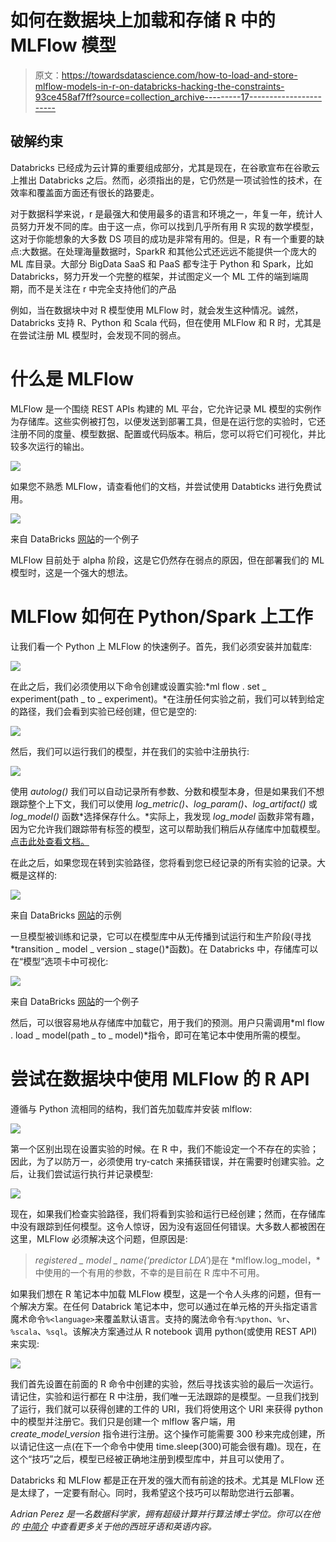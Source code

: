 # 如何在数据块上加载和存储 R 中的 MLFlow 模型

> 原文：<https://towardsdatascience.com/how-to-load-and-store-mlflow-models-in-r-on-databricks-hacking-the-constraints-93ce458af7ff?source=collection_archive---------17----------------------->

## 破解约束

Databricks 已经成为云计算的重要组成部分，尤其是现在，在谷歌宣布在谷歌云上推出 Databricks 之后。然而，必须指出的是，它仍然是一项试验性的技术，在效率和覆盖面方面还有很长的路要走。

对于数据科学来说，r 是最强大和使用最多的语言和环境之一，年复一年，统计人员努力开发不同的库。由于这一点，你可以找到几乎所有用 R 实现的数学模型，这对于你能想象的大多数 DS 项目的成功是非常有用的。但是，R 有一个重要的缺点:大数据。在处理海量数据时，SparkR 和其他公式还远远不能提供一个庞大的 ML 库目录。大部分 BigData SaaS 和 PaaS 都专注于 Python 和 Spark，比如 Databricks，努力开发一个完整的框架，并试图定义一个 ML 工件的端到端周期，而不是关注在 r 中完全支持他们的产品

例如，当在数据块中对 R 模型使用 MLFlow 时，就会发生这种情况。诚然，Databricks 支持 R、Python 和 Scala 代码，但在使用 MLFlow 和 R 时，尤其是在尝试注册 ML 模型时，会发现不同的弱点。

# 什么是 MLFlow

MLFlow 是一个围绕 REST APIs 构建的 ML 平台，它允许记录 ML 模型的实例作为存储库。这些实例被打包，以便发送到部署工具，但是在运行您的实验时，它还注册不同的度量、模型数据、配置或代码版本。稍后，您可以将它们可视化，并比较多次运行的输出。

![](img/308065b07e3f1111861a1df494b81e33.png)

如果您不熟悉 MLFlow，请查看他们的文档，并尝试使用 Databticks 进行免费试用。

![](img/d744f68582b58b290b5deb134529c78d.png)

来自 DataBricks [网站](https://databricks.com/blog/2018/06/05/introducing-mlflow-an-open-source-machine-learning-platform.html)的一个例子

MLFlow 目前处于 alpha 阶段，这是它仍然存在弱点的原因，但在部署我们的 ML 模型时，这是一个强大的想法。

# MLFlow 如何在 Python/Spark 上工作

让我们看一个 Python 上 MLFlow 的快速例子。首先，我们必须安装并加载库:

![](img/dd529b802b165afe104e2362c81108b7.png)

在此之后，我们必须使用以下命令创建或设置实验:*ml flow . set _ experiment(path _ to _ experiment)。*在注册任何实验之前，我们可以转到给定的路径，我们会看到实验已经创建，但它是空的:

![](img/59c86e7fa80189893b83444467416b89.png)

然后，我们可以运行我们的模型，并在我们的实验中注册执行:

![](img/85d07cceb9a0ced3dd78de87c13a26f9.png)

使用 *autolog()* 我们可以自动记录所有参数、分数和模型本身，但是如果我们不想跟踪整个上下文，我们可以使用 *log_metric()、log_param()、log_artifact()* 或 *log_model()* 函数*选择保存什么。*实际上，我发现 *log_model* 函数非常有趣，因为它允许我们跟踪带有标签的模型，这可以帮助我们稍后从存储库中加载模型。[点击此处查看文档。](https://docs.microsoft.com/es-es/azure/databricks/applications/mlflow/quick-start-python#view-results)

在此之后，如果您现在转到实验路径，您将看到您已经记录的所有实验的记录。大概是这样的:

![](img/7da944c17d6932a15138dce1cb305144.png)

来自 DataBricks [网站](https://databricks.com/blog/2018/08/23/how-to-use-mlflow-to-experiment-a-keras-network-model-binary-classification-for-movie-reviews.html)的示例

一旦模型被训练和记录，它可以在模型库中从无传播到试运行和生产阶段(寻找*transition _ model _ version _ stage()*函数)。在 Databricks 中，存储库可以在“模型”选项卡中可视化:

![](img/05050cd5e3c0788c8a605b2d89f13041.png)

来自 DataBricks [网站](https://databricks.com/wp-content/uploads/2020/04/databricks-adds-access-control-to-mlflow-model-registry_02.jpg)的一个例子

然后，可以很容易地从存储库中加载它，用于我们的预测。用户只需调用*ml flow . load _ model(path _ to _ model)*指令，即可在笔记本中使用所需的模型。

# 尝试在数据块中使用 MLFlow 的 R API

遵循与 Python 流相同的结构，我们首先加载库并安装 mlflow:

![](img/94aa40fbef29c3ee02898ff0dd91a19f.png)

第一个区别出现在设置实验的时候。在 R 中，我们不能设定一个不存在的实验；因此，为了以防万一，必须使用 try-catch 来捕获错误，并在需要时创建实验。之后，让我们尝试运行执行并记录模型:

![](img/e9a338e3634d0a11c0a76ddc201f7e42.png)

现在，如果我们检查实验路径，我们将看到实验和运行已经创建；然而，在存储库中没有跟踪到任何模型。这令人惊讶，因为没有返回任何错误。大多数人都被困在这里，MLFlow 必须解决这个问题，但原因是:

> *registered _ model _ name(‘predictor LDA’*)是在 *mlflow.log_model，*中使用的一个有用的参数，不幸的是目前在 R 库中不可用。

如果我们想在 R 笔记本中加载 MLFlow 模型，这是一个令人头疼的问题，但有一个解决方案。在任何 Databrick 笔记本中，您可以通过在单元格的开头指定语言魔术命令`%<language>`来覆盖默认语言。支持的魔法命令有:`%python`、`%r`、`%scala`、`%sql`。该解决方案通过从 R notebook 调用 python(或使用 REST API)来实现:

![](img/a7e79043ba3b2d2827aea3dbd91299f0.png)

我们首先设置在前面的 R 命令中创建的实验，然后寻找该实验的最后一次运行。请记住，实验和运行都在 R 中注册，我们唯一无法跟踪的是模型。一旦我们找到了运行，我们就可以获得创建的工件的 URI，我们将使用这个 URI 来获得 python 中的模型并注册它。我们只是创建一个 mlflow 客户端，用 *create_model_version* 指令进行注册。这个操作可能需要 300 秒来完成创建，所以请记住这一点(在下一个命令中使用 time.sleep(300)可能会很有趣)。现在，在这个“技巧”之后，模型已经被正确地注册到模型库中，并且可以使用了。

Databricks 和 MLFlow 都是正在开发的强大而有前途的技术。尤其是 MLFlow 还是太绿了，一定要有耐心。同时，我希望这个技巧可以帮助您进行云部署。

*Adrian Perez 是一名数据科学家，拥有超级计算并行算法博士学位。你可以在他的* [*中简介*](https://adrianpd.medium.com/) *中查看更多关于他的西班牙语和英语内容。*